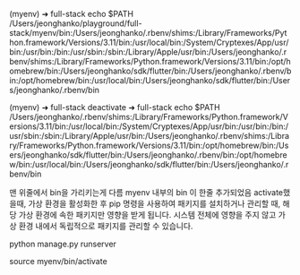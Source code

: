 (myenv) ➜  full-stack echo $PATH   
/Users/jeonghanko/playground/full-stack/myenv/bin:/Users/jeonghanko/.rbenv/shims:/Library/Frameworks/Python.framework/Versions/3.11/bin:/usr/local/bin:/System/Cryptexes/App/usr/bin:/usr/bin:/bin:/usr/sbin:/sbin:/Library/Apple/usr/bin:/Users/jeonghanko/.rbenv/shims:/Library/Frameworks/Python.framework/Versions/3.11/bin:/opt/homebrew/bin:/Users/jeonghanko/sdk/flutter/bin:/Users/jeonghanko/.rbenv/bin:/opt/homebrew/bin:/usr/local/bin:/Users/jeonghanko/sdk/flutter/bin:/Users/jeonghanko/.rbenv/bin

(myenv) ➜  full-stack deactivate
➜  full-stack echo $PATH
/Users/jeonghanko/.rbenv/shims:/Library/Frameworks/Python.framework/Versions/3.11/bin:/usr/local/bin:/System/Cryptexes/App/usr/bin:/usr/bin:/bin:/usr/sbin:/sbin:/Library/Apple/usr/bin:/Users/jeonghanko/.rbenv/shims:/Library/Frameworks/Python.framework/Versions/3.11/bin:/opt/homebrew/bin:/Users/jeonghanko/sdk/flutter/bin:/Users/jeonghanko/.rbenv/bin:/opt/homebrew/bin:/usr/local/bin:/Users/jeonghanko/sdk/flutter/bin:/Users/jeonghanko/.rbenv/bin


맨 위줄에서 bin을 가리키는게 다름 myenv 내부의 bin 이 한줄 추가되었음 activate했을때,
가상 환경을 활성화한 후 pip 명령을 사용하여 패키지를 설치하거나 관리할 때, 해당 가상 환경에 속한 패키지만 영향을 받게 됩니다. 시스템 전체에 영향을 주지 않고 가상 환경 내에서 독립적으로 패키지를 관리할 수 있습니다.

python manage.py runserver

source myenv/bin/activate